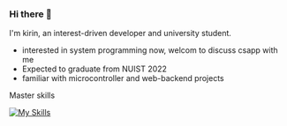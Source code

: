 ### Hi there 👋

<!--
**codeYongqi/codeYongqi** is a ✨ _special_ ✨ repository because its `README.md` (this file) appears on your GitHub profile.

Here are some ideas to get you started:

- 🔭 I’m currently working on ...
- 🌱 I’m currently learning ...
- 👯 I’m looking to collaborate on ...
- 🤔 I’m looking for help with ...
- 💬 Ask me about ...
- 📫 How to reach me: ...
- 😄 Pronouns: ...
- ⚡ Fun fact: ...
-->
I'm kirin, an interest-driven developer and university student.
- interested in system programming now, welcom to discuss csapp with me
- Expected to graduate from NUIST 2022
- familiar with microcontroller and web-backend projects

Master skills

[![My Skills](https://skillicons.dev/icons?i=nodejs,java,js,html,vue,docker,vim,linux,git)](https://skillicons.dev)

